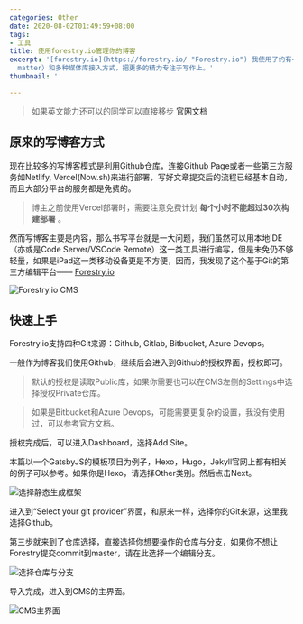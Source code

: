 ```yaml
---
categories: Other
date: 2020-08-02T01:49:59+08:00
tags:
- 工具
title: 使用forestry.io管理你的博客
excerpt: '[forestry.io](https://forestry.io/ "Forestry.io") 我使用了约有一年的时间，整体体验下来非常不错，对于书写博客这种轻量化的需求基本可以全面满足，利用模板（Front
  matter）和多种媒体库接入方式，把更多的精力专注于写作上。'
thumbnail: ''

---
```

> 如果英文能力还可以的同学可以直接移步 [官网文档](https://forestry.io/docs/welcome/)

## 原来的写博客方式

现在比较多的写博客模式是利用Github仓库，连接Github Page或者一些第三方服务如Netlify, Vercel(Now.sh)来进行部署，写好文章提交后的流程已经基本自动，而且大部分平台的服务都是免费的。

> 博主之前使用Vercel部署时，需要注意免费计划 **每个小时不能超过30次构建部署** 。

然而写博客主要是内容，那么书写平台就是一大问题，我们虽然可以用本地IDE（亦或是Code Server/VSCode Remote）这一类工具进行编写，但是未免仍不够轻量，如果是iPad这一类移动设备更是不方便，因而，我发现了这个基于Git的第三方编辑平台—— [Forestry.io](https://forestry.io)

![Forestry.io CMS](https://res.cloudinary.com/forestry-io/image/fetch/c_limit,dpr_auto,f_auto,q_80,w_1028/https://forestry.io/uploads/2018/12/draft-post-editor.png)

## 快速上手

Forestry.io支持四种Git来源：Github, Gitlab, Bitbucket, Azure Devops。

一般作为博客我们使用Github，继续后会进入到Github的授权界面，授权即可。

> 默认的授权是读取Public库，如果你需要也可以在CMS左侧的Settings中选择授权Private仓库。

> 如果是Bitbucket和Azure Devops，可能需要更复杂的设置，我没有使用过，可以参考官方文档。

授权完成后，可以进入Dashboard，选择Add Site。

本篇以一个GatsbyJS的模板项目为例子，Hexo，Hugo，Jekyll官网上都有相关的例子可以参考。如果你是Hexo，请选择Other类别。然后点击Next。

![选择静态生成框架](https://cdn.sparkling.land/public/blog/images/step1.png)

进入到“Select your git provider”界面，和原来一样，选择你的Git来源，这里我选择Github。

第三步就来到了仓库选择，直接选择你想要操作的仓库与分支，如果你不想让Forestry提交commit到master，请在此选择一个编辑分支。

![选择仓库与分支](https://cdn.sparkling.land/public/blog/images/step3.png)

导入完成，进入到CMS的主界面。

![CMS主界面](https://cdn.sparkling.land/public/blog/images/step4.png)
